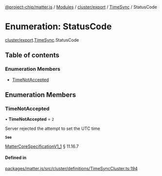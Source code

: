 [@project-chip/matter.js](../README.md) / [Modules](../modules.md) / [cluster/export](../modules/cluster_export.md) / [TimeSync](../modules/cluster_export.TimeSync.md) / StatusCode

# Enumeration: StatusCode

[cluster/export](../modules/cluster_export.md).[TimeSync](../modules/cluster_export.TimeSync.md).StatusCode

## Table of contents

### Enumeration Members

- [TimeNotAccepted](cluster_export.TimeSync.StatusCode.md#timenotaccepted)

## Enumeration Members

### TimeNotAccepted

• **TimeNotAccepted** = ``2``

Server rejected the attempt to set the UTC time

**`See`**

[MatterCoreSpecificationV1_1](../interfaces/spec_export.MatterCoreSpecificationV1_1.md) § 11.16.7

#### Defined in

[packages/matter.js/src/cluster/definitions/TimeSyncCluster.ts:194](https://github.com/project-chip/matter.js/blob/b7330d72/packages/matter.js/src/cluster/definitions/TimeSyncCluster.ts#L194)
